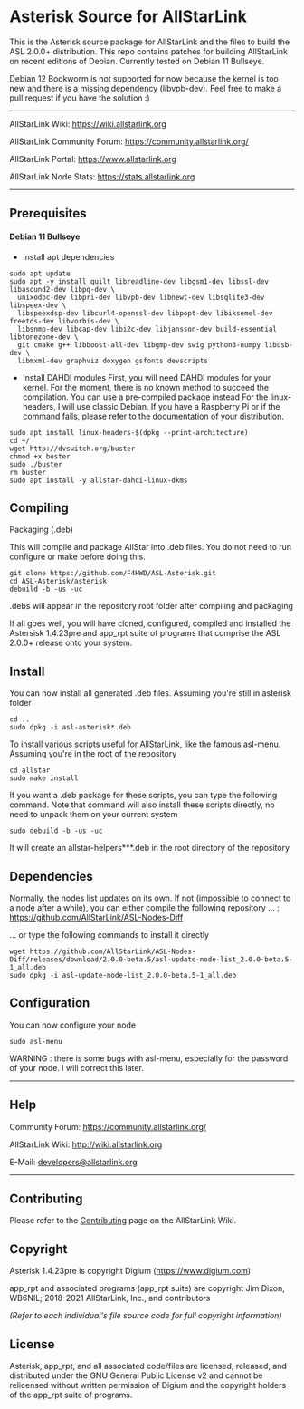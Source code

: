 # Asterisk Source for AllStarLink

This is the Asterisk source package for AllStarLink and the files to build the ASL 2.0.0+ distribution. This repo contains patches
for building AllStarLink on recent editions of Debian. Currently tested on Debian 11 Bullseye.

Debian 12 Bookworm is not supported for now because the kernel is too new and there is a missing dependency (libvpb-dev). Feel free to make a pull request if you have the solution :)

---------------------------------------------------------------------------------------------------------------------------------

AllStarLink Wiki: https://wiki.allstarlink.org

AllStarLink Community Forum: https://community.allstarlink.org/

AllStarLink Portal:  https://www.allstarlink.org

AllStarLink Node Stats:  https://stats.allstarlink.org

---------------------------------------------------------------------------------------------------------------------------------

## Prerequisites

#### Debian 11 Bullseye

* Install apt dependencies

```
sudo apt update
sudo apt -y install quilt libreadline-dev libgsm1-dev libssl-dev libasound2-dev libpq-dev \
  unixodbc-dev libpri-dev libvpb-dev libnewt-dev libsqlite3-dev libspeex-dev \
  libspeexdsp-dev libcurl4-openssl-dev libpopt-dev libiksemel-dev freetds-dev libvorbis-dev \
  libsnmp-dev libcap-dev libi2c-dev libjansson-dev build-essential libtonezone-dev \
  git cmake g++ libboost-all-dev libgmp-dev swig python3-numpy libusb-dev \
  libmxml-dev graphviz doxygen gsfonts devscripts
```

* Install DAHDI modules
First, you will need DAHDI modules for your kernel. For the moment, there is no known method to succeed the compilation. You can use a pre-compiled package instead
For the linux-headers, I will use classic Debian. If you have a Raspberry Pi or if the command fails, please refer to the documentation of your distribution.

``` 
sudo apt install linux-headers-$(dpkg --print-architecture)
cd ~/
wget http://dvswitch.org/buster
chmod +x buster
sudo ./buster
rm buster
sudo apt install -y allstar-dahdi-linux-dkms
```

## Compiling
Packaging (.deb)

This will compile and package AllStar into .deb files. You do not need to run configure or make before doing this.

```
git clone https://github.com/F4HWD/ASL-Asterisk.git
cd ASL-Asterisk/asterisk
debuild -b -us -uc
```

.debs will appear in the repository root folder after compiling and packaging

If all goes well, you will have cloned, configured, compiled and installed the Astersisk 1.4.23pre and app_rpt suite of programs that comprise the ASL 2.0.0+ release onto your system.

## Install
You can now install all generated .deb files. Assuming you're still in asterisk folder

```
cd ..
sudo dpkg -i asl-asterisk*.deb
```

To install various scripts useful for AllStarLink, like the famous asl-menu. Assuming you're in the root of the repository

```
cd allstar
sudo make install
```

If you want a .deb package for these scripts, you can type the following command. Note that command will also install these scripts directly, no need to unpack them on your current system

```
sudo debuild -b -us -uc
```

It will create an allstar-helpers***.deb in the root directory of the repository


## Dependencies

Normally, the nodes list updates on its own. If not (impossible to connect to a node after a while), you can either compile the following repository ... : https://github.com/AllStarLink/ASL-Nodes-Diff

... or type the following commands to install it directly

```
wget https://github.com/AllStarLink/ASL-Nodes-Diff/releases/download/2.0.0-beta.5/asl-update-node-list_2.0.0-beta.5-1_all.deb
sudo dpkg -i asl-update-node-list_2.0.0-beta.5-1_all.deb
```

## Configuration
You can now configure your node

```
sudo asl-menu
```

WARNING : there is some bugs with asl-menu, especially for the password of your node. I will correct this later.

---------------------------------------------------------------------------------------------------------------------------------

## Help

Community Forum: https://community.allstarlink.org/

AllStarLink Wiki: http://wiki.allstarlink.org

E-Mail: developers@allstarlink.org

---------------------------------------------------------------------------------------------------------------------------------

## Contributing

Please refer to the [Contributing](https://wiki.allstarlink.org/wiki/Contributing) page on the AllStarLink Wiki.

## Copyright

Asterisk 1.4.23pre is copyright Digium (https://www.digium.com)

app_rpt and associated programs (app_rpt suite) are copyright Jim Dixon, WB6NIL; 2018-2021 AllStarLink, Inc., and contributors

_(Refer to each individual's file source code for full copyright information)_

## License

Asterisk, app_rpt, and all associated code/files are licensed, released, and distributed under the GNU General Public License v2 and cannot be relicensed without written permission of Digium and the copyright holders of the app_rpt suite of programs.
